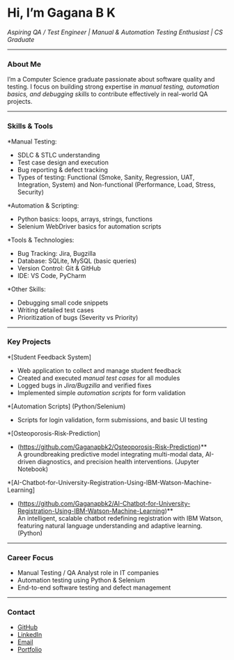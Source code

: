 # Hi, I’m Gagana B K 

*Aspiring QA / Test Engineer | Manual & Automation Testing Enthusiast | CS Graduate*

---

### About Me  
I’m a Computer Science graduate passionate about software quality and testing. I focus on building strong expertise in *manual testing, automation basics, and debugging skills* to contribute effectively in real-world QA projects.

---

### Skills & Tools  

*Manual Testing:
- SDLC & STLC understanding  
- Test case design and execution  
- Bug reporting & defect tracking  
- Types of testing: Functional (Smoke, Sanity, Regression, UAT, Integration, System) and Non-functional (Performance, Load, Stress, Security)  

*Automation & Scripting:
- Python basics: loops, arrays, strings, functions  
- Selenium WebDriver basics for automation scripts  

*Tools & Technologies: 
- Bug Tracking: Jira, Bugzilla  
- Database: SQLite, MySQL (basic queries)  
- Version Control: Git & GitHub  
- IDE: VS Code, PyCharm  

*Other Skills:
- Debugging small code snippets  
- Writing detailed test cases  
- Prioritization of bugs (Severity vs Priority)  

---

### Key Projects  

*[Student Feedback System]
- Web application to collect and manage student feedback  
- Created and executed *manual test cases* for all modules  
- Logged bugs in *Jira/Bugzilla* and verified fixes  
- Implemented simple *automation scripts* for form validation  

*[Automation Scripts] (Python/Selenium) 
- Scripts for login validation, form submissions, and basic UI testing
  
 *[Osteoporosis-Risk-Prediction]
  - (https://github.com/Gaganapbk2/Osteoporosis-Risk-Prediction)**  
  A groundbreaking predictive model integrating multi-modal data, AI-driven diagnostics, and precision health interventions. (Jupyter Notebook)

 *[AI-Chatbot-for-University-Registration-Using-IBM-Watson-Machine-Learning]
- (https://github.com/Gaganapbk2/AI-Chatbot-for-University-Registration-Using-IBM-Watson-Machine-Learning)**  
  An intelligent, scalable chatbot redefining registration with IBM Watson, featuring natural language understanding and adaptive learning. (Python)

---

### Career Focus  
- Manual Testing / QA Analyst role in IT companies  
- Automation testing using Python & Selenium  
- End-to-end software testing and defect management  

---

### Contact  
- [GitHub](https://github.com/Gaganapbk2)
- [LinkedIn](www.linkedin.com/in/gagana-bk-372579229) 
- [Email](mailto:gaganabk97@gmail.com) 
- [Portfolio](https://portfolio.gaganapbk2.com)
